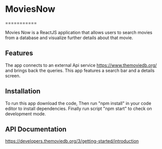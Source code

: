 # MoviesNow
===========

Movies Now is a ReactJS application that allows users to search movies from a database and visualize further details about that movie.


Features
--------
The app connects to an external Api service https://www.themoviedb.org/ and brings back the queries.
This app features a search bar and a details screen.


Installation
------------
To run this app download the code, 
Then run "npm install" in your code editor to install dependencies.
Finally run script "npm start" to check on development mode.


API Documentation
-----------------
https://developers.themoviedb.org/3/getting-started/introduction 